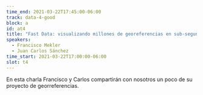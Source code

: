 ```yaml
---
time_end: 2021-03-22T17:45:00-06:00
track: data-4-good
block: a
id: at4
title: "Fast Data: visualizando millones de georeferencias en sub-segundo"
speakers:
  - Francisco Mekler
  - Juan Carlos Sánchez
time_start: 2021-03-22T17:00:00-06:00
slot: t4
---
```

En esta charla Francisco y Carlos compartirán con nosotros un poco de su proyecto de georreferencias.